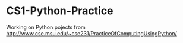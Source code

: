 # CS1-Python-Practice

Working on Python pojects from http://www.cse.msu.edu/~cse231/PracticeOfComputingUsingPython/
